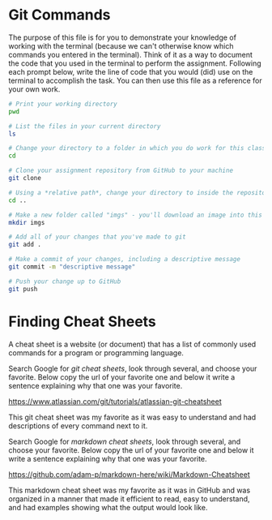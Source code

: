 # Git Commands
The purpose of this file is for you to demonstrate your knowledge of working with the terminal (because we can't otherwise know which commands you entered in the terminal). Think of it as a way to document the code that you used in the terminal to perform the assignment. Following each prompt below, write the line of code that you would (did) use on the terminal to accomplish the task. You can then use this file as a reference for your own work.

```bash
# Print your working directory
pwd

# List the files in your current directory
ls

# Change your directory to a folder in which you do work for this class
cd

# Clone your assignment repository from GitHub to your machine
git clone

# Using a *relative path*, change your directory to inside the repository you just cloned
cd ..

# Make a new folder called "imgs" - you'll download an image into this folder
mkdir imgs

# Add all of your changes that you've made to git
git add .

# Make a commit of your changes, including a descriptive message
git commit -m "descriptive message"

# Push your change up to GitHub
git push

```

# Finding Cheat Sheets

A cheat sheet is a website (or document) that has a list of commonly used commands for a program or programming language.

Search Google for *git cheat sheets*, look through several, and choose your favorite. Below copy the url of your favorite one and below it write a sentence explaining why that one was your favorite.

https://www.atlassian.com/git/tutorials/atlassian-git-cheatsheet

This git cheat sheet was my favorite as it was easy to understand and had descriptions of every command next to it.

Search Google for *markdown cheat sheets*, look through several, and choose your favorite. Below copy the url of your favorite one and below it write a sentence explaining why that one was your favorite.

https://github.com/adam-p/markdown-here/wiki/Markdown-Cheatsheet

This markdown cheat sheet was my favorite as it was in GitHub and was organized in a manner that made it efficient to read, easy to understand, and had examples showing what the output would look like.
